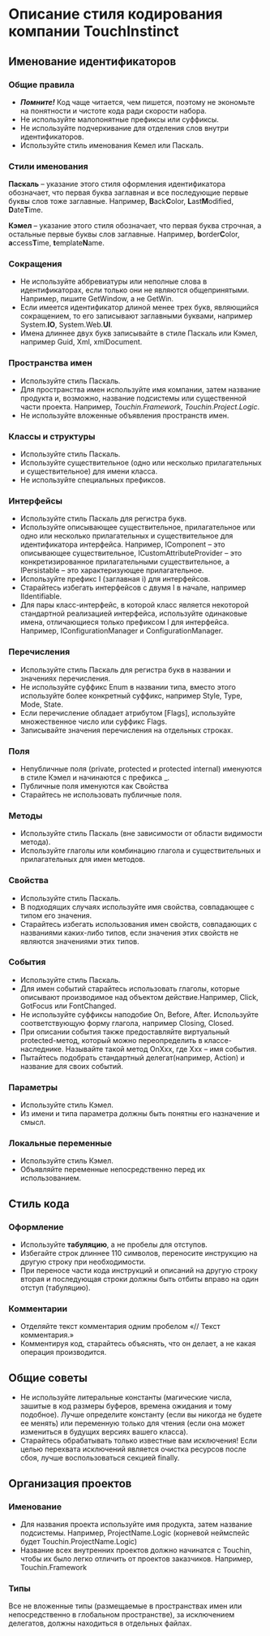 # Описание стиля кодирования компании TouchInstinct

## Именование идентификаторов

### Общие правила
* ***Помните!*** Код чаще читается, чем пишется, поэтому не экономьте на понятности и чистоте кода ради скорости набора. 
* Не используйте малопонятные префиксы или суффиксы. 
* Не используйте подчеркивание для отделения слов внутри идентификаторов. 
* Используйте стиль именования Кемел или Паскаль.

### Стили именования
**Паскаль** – указание этого стиля оформления идентификатора обозначает, что первая буква заглавная и все последующие первые буквы слов тоже заглавные. Например, **B**ack**C**olor, **L**ast**M**odified, **D**ate**T**ime.

**Кэмел** – указание этого стиля обозначает, что первая буква строчная, а остальные первые буквы слов заглавные. Например, **b**order**C**olor, **a**ccess**T**ime, **t**emplate**N**ame.

### Сокращения
* Не используйте аббревиатуры или неполные слова в идентификаторах, если только они не являются общепринятыми. Например, пишите GetWindow, а не GetWin.
* Если имеется идентификатор длиной менее трех букв, являющийся сокращением, то его записывают заглавными буквами, например System.**IO**, System.Web.**UI**.
* Имена длиннее двух букв записывайте в стиле Паскаль или Кэмел, например Guid, Xml, xmlDocument.

### Пространства имен
* Используйте стиль Паскаль.
* Для пространства имен используйте имя компании, затем название продукта и, возможно, название подсистемы или существенной части проекта. Например, *Touchin.Framework*, *Touchin.Project.Logic*.
* Не используйте вложенные объявления пространств имен. 

### Классы и структуры
* Используйте стиль Паскаль. 
* Используйте существительное (одно или несколько прилагательных и существительное) для имени класса.
* Не используйте специальных префиксов. 


### Интерфейсы
* Используйте стиль Паскаль для регистра букв.
* Используйте описывающее существительное, прилагательное или одно или несколько прилагательных и существительное для идентификатора интерфейса. Например, IComponent – это описывающее существительное, ICustomAttributeProvider – это конкретизированное прилагательными существительное, а IPersistable – это характеризующее прилагательное.
* Используйте префикс I (заглавная i) для интерфейсов. 
* Старайтесь избегать интерфейсов с двумя I в начале, например IIdentifiable.
* Для пары класс-интерфейс, в которой класс является некоторой стандартной реализацией интерфейса, используйте одинаковые имена, отличающиеся только префиксом I для интерфейса. Например, IConfigurationManager и ConfigurationManager.


### Перечисления
* Используйте стиль Паскаль для регистра букв в названии и значениях перечисления.
* Не используйте суффикс Enum в названии типа, вместо этого используйте более конкретный суффикс, например Style, Type, Mode, State. 
* Если перечисление обладает атрибутом [Flags], используйте множественное число или суффикс Flags.
* Записывайте значения перечисления на отдельных строках.

### Поля
* Непубличные поля (private, protected и protected internal) именуются в стиле Кэмел и начинаются с префикса _.
* Публичные поля именуются как Свойства
* Старайтесь не использовать публичные поля. 


### Методы
* Используйте стиль Паскаль (вне зависимости от области видимости метода).
* Используйте глаголы или комбинацию глагола и существительных и прилагательных для имен методов.


### Свойства
* Используйте стиль Паскаль.
* В подходящих случаях используйте имя свойства, совпадающее с типом его значения.
* Старайтесь избегать использования имен свойств, совпадающих с названиями каких-либо типов, если значения этих свойств не являются значениями этих типов. 


### События
* Используйте стиль Паскаль.
* Для имен событий старайтесь использовать глаголы, которые описывают производимое над объектом действие.Например, Click, GotFocus или FontChanged.
* Не используйте суффиксы наподобие On, Before, After. Используйте соответствующую форму глагола, например Closing, Closed.
* При описании события также предоставляйте виртуальный protected-метод, который можно переопределить в классе-наследнике. Называйте такой метод OnXxx, где Xxx – имя события.
* Пытайтесь подобрать стандартный делегат(например, Action<T>) и название для своих событий.


### Параметры
* Используйте стиль Кэмел.
* Из имени и типа параметра должны быть понятны его назначение и смысл.

### Локальные переменные
* Используйте стиль Кэмел.
* Объявляйте переменные непосредственно перед их использованием.


## Стиль кода
### Оформление
* Используйте **табуляцию**, а не пробелы для отступов.
* Избегайте строк длиннее 110 символов, переносите инструкцию на другую строку при необходимости.
* При переносе части кода инструкций и описаний на другую строку вторая и последующая строки должны быть отбиты вправо на один отступ (табуляцию).

### Комментарии
* Отделяйте текст комментария одним пробелом «// Текст комментария.»
* Комментируя код, старайтесь объяснять, что он делает, а не какая операция производится.


## Общие советы
* Не используйте литеральные константы (магические числа, зашитые в код размеры буферов, времена ожидания и тому подобное). Лучше определите константу (если вы никогда не будете ее менять) или переменную только для чтения (если она может измениться в будущих версиях вашего класса).
* Старайтесь обрабатывать только известные вам исключения! Если целью перехвата исключений является очистка ресурсов после сбоя, лучше воспользоваться секцией finally.

## Организация проектов
### Именование
* Для названия проекта используйте имя продукта, затем название подсистемы. Например, ProjectName.Logic (корневой неймспейс будет Touchin.ProjectName.Logic)
* Название всех внутренних проектов должно начинатся с Touchin, чтобы их было легко отличить от проектов заказчиков. Например, Touchin.Framework

### Типы
Все не вложенные типы (размещаемые в пространствах имен или непосредственно в глобальном пространстве), за исключением делегатов, должны находиться в отдельных файлах.


